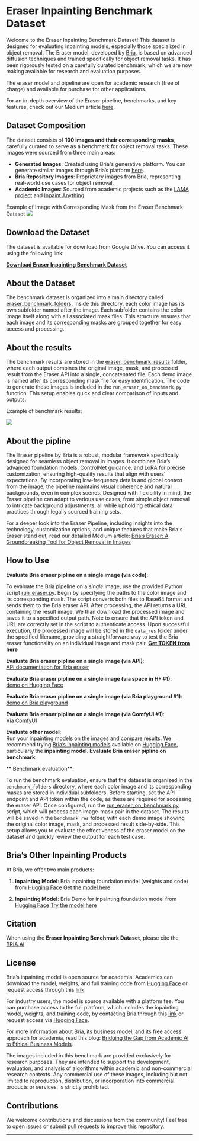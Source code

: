 # Eraser Inpainting Benchmark Dataset

Welcome to the Eraser Inpainting Benchmark Dataset! This dataset is designed for evaluating inpainting models, especially those specialized in object removal. The Eraser model, developed by [Bria](https://bria.ai/), is based on advanced diffusion techniques and trained specifically for object removal tasks. It has been rigorously tested on a carefully curated benchmark, which we are now 
making available for research and evaluation purposes.



The eraser model and pipeline are open for academic research (free of charge) and available for purchase for other applications.

For an in-depth overview of the Eraser pipeline, benchmarks, and key features, check out our Medium article [here](https://medium.com/@efrat_37973/brias-eraser-a-groundbreaking-tool-for-object-removal-in-images-787e7fcacf63).


## Dataset Composition
The dataset consists of **100 images and their corresponding masks**, carefully curated to serve as a benchmark for object removal tasks. These images were sourced from three main areas:

- **Generated Images**:  Created using Bria's generative platform. You can generate similar images through Bria’s platform [here](https://platform.bria.ai/apps/text-to-image).
- **Bria Repository Images**: Proprietary images from Bria, representing real-world use cases for object removal.
- **Academic Images**: Sourced from academic projects such as the  [LAMA project](https://github.com/advimman/lama/tree/main) and [Inpaint Anything](https://github.com/geekyutao/Inpaint-Anything).


Example of Image with Corresponding Mask from the Eraser Benchmark Dataset
<img src="https://github.com/Efrat-Taig/eraser-inpainting-benchmark/blob/main/eraser_bencmark_sample_im.png">





## Download the Dataset

The dataset is available for download from Google Drive. You can access it using the following link:

[**Download Eraser Inpainting Benchmark Dataset**](https://drive.google.com/drive/folders/1f_t6yUSTz8lxf6eO2hjWAs7O-vEFWEPZ?usp=sharing)

## About the Dataset
The benchmark dataset is organized into a main directory called [eraser_benchmark_folders](https://drive.google.com/drive/folders/1f_t6yUSTz8lxf6eO2hjWAs7O-vEFWEPZ?usp=drive_link). Inside this directory, each color image has its own subfolder named after the image. Each subfolder contains the color image itself along with all associated mask files. This structure ensures that each image and its corresponding masks are grouped together for easy access and processing.


## About the results


The benchmark results are stored in the [eraser_benchmark_results](https://drive.google.com/drive/folders/1d6WDODdNHbV_q9ti3uLOpl1jWRafaGuK?usp=drive_link) folder, where each output combines the original image, mask, and processed result from the Eraser API into a single, concatenated file. Each demo image is named after its corresponding mask file for easy identification. The code to generate these images is included in the `run_eraser_on_benchmark.py` function. This setup enables quick and clear comparison of inputs and outputs.


Example of benchmark results:

<img src="https://github.com/Efrat-Taig/eraser-inpainting-benchmark/blob/main/eraser_bencmark_results.png" >


## About the pipline 
The Eraser pipeline by Bria is a robust, modular framework specifically designed for seamless object removal in images. It combines Bria’s advanced foundation models, ControlNet guidance, and LoRA for precise customization, ensuring high-quality results that align with users’ expectations. By incorporating low-frequency details and global context from the image, the pipeline maintains visual coherence and natural backgrounds, even in complex scenes. Designed with flexibility in mind, the Eraser pipeline can adapt to various use cases, from simple object removal to intricate background adjustments, all while upholding ethical data practices through legally sourced training sets.

For a deeper look into the Eraser Pipeline, including insights into the technology, customization options, and unique features that make Bria's Eraser stand out, read our detailed Medium article: [Bria’s Eraser: A Groundbreaking Tool for Object Removal in Images
](https://medium.com/@efrat_37973/brias-eraser-a-groundbreaking-tool-for-object-removal-in-images-787e7fcacf63)
## How to Use

**Evaluate Bria eraser pipline on a single image (via code)**:  

To evaluate the Bria pipeline on a *single* image, use the provided Python script [run_eraser.py](https://github.com/Efrat-Taig/eraser-inpainting-benchmark/blob/main/run_eraser.py). Begin by specifying the paths to the color image and its corresponding mask. The script converts both files to Base64 format and sends them to the Bria eraser API. After processing, the API returns a URL containing the result image. We than download the processed image and saves it to a specified output path. Note to ensure that the API token and URL are correctly set in the script to authenticate access. Upon successful execution, the processed image will be stored in the `data_res` folder under the specified filename, providing a straightforward way to test the Bria eraser functionality on an individual image and mask pair.
**[Get TOKEN from here](https://bria.ai/api)**

**Evaluate Bria eraser pipline on a single image (via API)**:  
[API documentation for Bria eraser ](https://bria-ai-api-docs.redoc.ly/tag/Image-Modifications/#operation/eraser)

**Evaluate Bria eraser pipline on a single image (via space in HF #1)**:  
[demo on Hugging Face](https://huggingface.co/spaces/briaai/BRIA-Eraser-API)

**Evaluate Bria eraser pipline on a single image (via Bria playground #1)**:  
[demo on Bria playground](https://platform.bria.ai/apps/eraser)

**Evaluate Bria eraser pipline on a single image (via ComfyUI #1)**:  
[Via ComfyUI](https://github.com/Bria-AI/ComfyUI-BRIA-API)

**Evaluate other model**:  
   Run your inpainting models on the images and compare results. We recommend trying [Bria’s inpainting models](https://huggingface.co/briaai) available on [Hugging Face](https://huggingface.co/briaai), particularly the **inpainting model**.
**Evaluate Bria eraser pipline on benchmark**:  


** Benchmark evaluation**:  

To run the benchmark evaluation, ensure that the dataset is organized in the `benchmark_folders` directory, where each color image and its corresponding masks are stored in individual subfolders. Before starting, set the API endpoint and API token within the code, as these are required for accessing the eraser API. Once configured, run the [run_eraser_on_benchmark.py](https://github.com/Efrat-Taig/eraser-inpainting-benchmark/blob/main/run_eraser_on_benchmark.py) script, which will process each image-mask pair in the dataset. The results will be saved in the `benchmark_res` folder, with each demo image showing the original color image, mask, and processed result side-by-side. This setup allows you to evaluate the effectiveness of the eraser model on the dataset and quickly review the output for each test case.

## Bria’s Other Inpainting Products

At Bria, we offer two main products:
1. **Inpainting Model**: Bria inpainting foundation model (weights and code) from [Hugging Face](https://huggingface.co/spaces/briaai)
   [Get the model here](https://huggingface.co/briaai/BRIA-2.3-Inpainting)
   
1. **Inpainting Model**: Bria Demo for inpainting foundation model  from [Hugging Face](https://huggingface.co/spaces/briaai)
   [Try the model here](https://huggingface.co/spaces/briaai/BRIA-2.3-Inpainting)


## Citation

When using the **Eraser Inpainting Benchmark Dataset**, please cite the [BRIA.AI](https://bria.ai/)

## License

Bria’s inpainting model is open source for academia. Academics can download the model, weights, and full training code from [Hugging Face](https://huggingface.co/briaai) or request access through this [link](https://docs.google.com/forms/d/e/1FAIpQLSe-E1r-QoBmsAZbJ5MJKB76wGnk6bUn2kBq5imPQVVJviv1Kg/viewform).

For industry users, the model is source available with a platform fee. You can purchase access to the full platform, which includes the inpainting model, weights, and training code, by contacting Bria through this [link](https://bria.ai/contact-us/) or request access via [Hugging Face](https://huggingface.co/briaai).

For more information about Bria, its business model, and its free access approach for academia, read this blog: [Bridging the Gap from Academic AI to Ethical Business Models](https://medium.com/@efrat_37973/bridging-the-gap-from-academic-ai-to-ethical-business-models-89327517b940).

The images included in this benchmark are provided exclusively for research purposes. They are intended to support the development, evaluation, and analysis of algorithms within academic and non-commercial research contexts. Any commercial use of these images, including but not limited to reproduction, distribution, or incorporation into commercial products or services, is strictly prohibited. 

## Contributions

We welcome contributions and discussions from the community! Feel free to open issues or submit pull requests to improve this repository.

---

